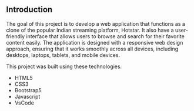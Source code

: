 


## Introduction

The goal of this project is to develop a web application that functions as a clone of the popular Indian streaming platform, Hotstar. It also have a user-friendly interface that allows users to browse and search for their favorite content easily. The application is designed with a responsive web design approach, ensuring that it works smoothly across all devices, including desktops, laptops, tablets, and mobile devices.


This project was built using these technologies.

* HTML5
* CSS3
* Bootstrap5
* Javascript
* VsCode 

